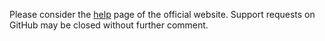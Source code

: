 Please consider the [help](http://streamnotifier.ch/help/) page of the official
website. Support requests on GitHub may be closed without further comment.
